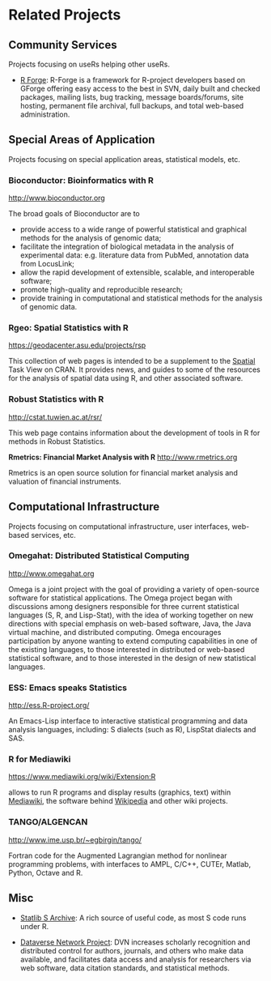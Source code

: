 # Related Projects

## Community Services

Projects focusing on useRs helping other useRs.

* [R Forge](http://R-forge.R-project.org): R-Forge is a framework for R-project 
  developers based on GForge offering easy access to the best in SVN, daily built 
  and checked packages, mailing lists, bug tracking, message boards/forums, site 
  hosting, permanent file archival, full backups, and total web-based
  administration.

## Special Areas of Application

Projects focusing on special application areas, statistical models, etc.

### Bioconductor: Bioinformatics with R
<http://www.bioconductor.org>

The broad goals of Bioconductor are to

-   provide access to a wide range of powerful statistical and graphical methods for the analysis of genomic data;
-   facilitate the integration of biological metadata in the analysis of experimental data: e.g. literature data from PubMed, annotation data from LocusLink;
-   allow the rapid development of extensible, scalable, and interoperable software;
-   promote high-quality and reproducible research;
-   provide training in computational and statistical methods for the analysis of genomic data.

### Rgeo: Spatial Statistics with R
<https://geodacenter.asu.edu/projects/rsp>

This collection of web pages is intended to be a supplement to the [Spatial](http://cran.r-project.org/view=Spatial) Task View on CRAN. It provides news, and guides to some of the resources for the analysis of spatial data using R, and other associated software.

### Robust Statistics with R
<http://cstat.tuwien.ac.at/rsr/>

This web page contains information about the development of tools in R for methods in Robust Statistics.

**Rmetrics: Financial Market Analysis with R**
<http://www.rmetrics.org>

Rmetrics is an open source solution for financial market analysis and valuation of financial instruments.

## Computational Infrastructure

Projects focusing on computational infrastructure, user interfaces, web-based services, etc.

### Omegahat: Distributed Statistical Computing
<http://www.omegahat.org>

Omega is a joint project with the goal of providing a variety of open-source software for statistical applications. The Omega project began with discussions among designers responsible for three current statistical languages (S, R, and Lisp-Stat), with the idea of working together on new directions with special emphasis on web-based software, Java, the Java virtual machine, and distributed computing. Omega encourages participation by anyone wanting to extend computing capabilities in one of the existing languages, to those interested in distributed or web-based statistical software, and to those interested in the design of new statistical languages.

### ESS: Emacs speaks Statistics
<http://ess.R-project.org/>

An Emacs-Lisp interface to interactive statistical programming and data analysis languages, including: S dialects (such as R), LispStat dialects and SAS.

### R for Mediawiki 
<https://www.mediawiki.org/wiki/Extension:R>

allows to run R programs and display results (graphics, text) within [Mediawiki](http://www.mediawiki.org), the software behind [Wikipedia](http://www.wikipedia.org) and other wiki projects.

### TANGO/ALGENCAN
<http://www.ime.usp.br/~egbirgin/tango/>

Fortran code for the Augmented Lagrangian method for nonlinear programming problems, with interfaces to AMPL, C/C++, CUTEr, Matlab, Python, Octave and R.

## Misc

* [Statlib S Archive](http://ftp.uni-bayreuth.de/math/statlib/S/): A rich source of useful 
  code, as most S code runs under R.

* [Dataverse Network Project](http://thedata.org/): DVN increases scholarly 
  recognition and distributed control for authors, journals, and others who 
  make data available, and facilitates data access and analysis for researchers
  via web software, data citation standards, and statistical methods.
